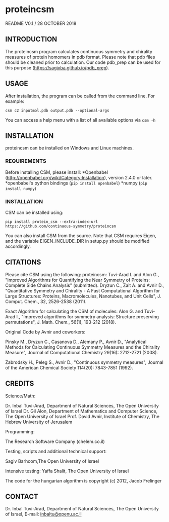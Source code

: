 # proteincsm


README V0.1 / 28 OCTOBER 2018


## INTRODUCTION

The proteincsm program calculates continuous symmetry and chirality measures of protein homomers in pdb format.
Please note that pdb files should be cleaned prior to calculation. Our code pdb_prep can be used for this purpose (https://sagivba.github.io/pdb_prep).

## USAGE

After installation, the program can be called from the command line. For example:

`csm c2 inputmol.pdb output.pdb --optional-args`

You can access a help menu with a list of all available options via `csm -h`

## INSTALLATION

proteincsm can be installed on Windows and Linux machines.

### REQUIREMENTS

Before installing CSM, please install:
*Openbabel (http://openbabel.org/wiki/Category:Installation), 
version 2.4.0 or later.
*openbabel's python bindings (`pip install openbabel`) 
*numpy (`pip install numpy`)

### INSTALLATION 

CSM can be installed using:

`pip install protein_csm --extra-index-url https://github.com/continuous-symmetry/proteincsm`

You can also install CSM from the source. Note that CSM requires Eigen, and the variable EIGEN_INCLUDE_DIR in setup.py should be modified accordingly.

## CITATIONS 

Please cite CSM using the following:
proteincsm:
Tuvi-Arad I. and Alon G., "Improved Algorithms for Quantifying the Near Symmetry of Proteins: Complete Side Chains Analysis" (submitted). 
Dryzun C., Zait A. and Avnir D., "Quantitative Symmetry and Chirality - A Fast Computational Algorithm for Large Structures: Proteins, Macromolecules, Nanotubes, and Unit Cells", J. Comput. Chem., 32, 2526-2538 (2011). 


Exact Algorithm for calculating the CSM of molecules:
Alon G. and Tuvi-Arad I., "Improved algorithms for symmetry analysis: Structure preserving permutations", J. Math. Chem., 56(1), 193-212 (2018).

Original Code by Avnir and coworkers:

Pinsky M., Dryzun C., Casanova D., Alemany P., Avnir D., "Analytical Methods for Calculating Continuous Symmetry Measures and the Chirality Measure", Journal of Computational Chemistry 29(16): 2712-2721 (2008).

Zabrodsky H., Peleg S., Avnir D., "Continuous symmetry measures", Journal of the American Chemical Society 114(20): 7843-7851 (1992).



## CREDITS

Science/Math:

Dr. Inbal Tuvi-Arad, Department of Natural Sciences, The Open University of Israel
Dr. Gil Alon, Department of Mathematics and Computer Science, The Open University of Israel
Prof. David Avnir, Institute of Chemistry, The Hebrew University of Jerusalem

Programming:

The Research Software Company (chelem.co.il)

Testing, scripts and additional technical support:

Sagiv Barhoom,The Open University of Israel

Intensive testing:
Yaffa Shalit, The Open University of Israel

The code for the hungarian algorithm is copyright (c) 2012, Jacob Frelinger


## CONTACT

Dr. Inbal Tuvi-Arad, Department of Natural Sciences, The Open University of Israel, E-mail: inbaltu@openu.ac.il



